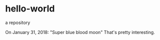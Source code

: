 # hello-world
a repository

On January 31, 2018: "Super blue blood moon"
That's pretty interesting.
